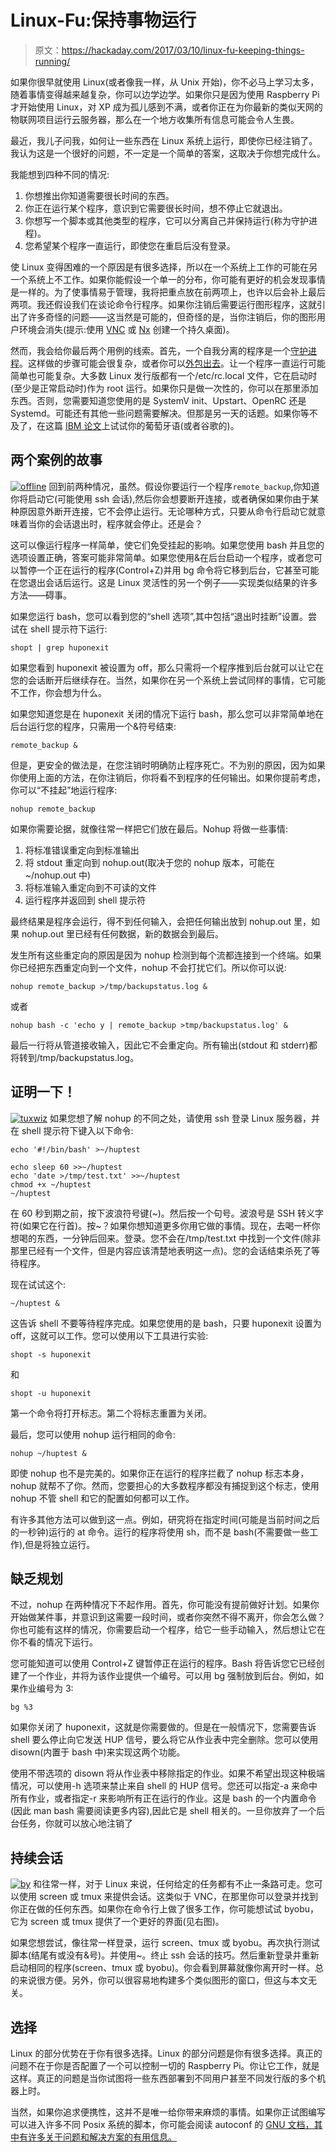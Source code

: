 # Linux-Fu:保持事物运行

> 原文：<https://hackaday.com/2017/03/10/linux-fu-keeping-things-running/>

如果你很早就使用 Linux(或者像我一样，从 Unix 开始)，你不必马上学习太多，随着事情变得越来越复杂，你可以边学边学。如果你只是因为使用 Raspberry Pi 才开始使用 Linux，对 XP 成为孤儿感到不满，或者你正在为你最新的类似天网的物联网项目运行云服务器，那么在一个地方收集所有信息可能会令人生畏。

最近，我儿子问我，如何让一些东西在 Linux 系统上运行，即使你已经注销了。我认为这是一个很好的问题，不一定是一个简单的答案，这取决于你想完成什么。

我能想到四种不同的情况:

1.  你想推出你知道需要很长时间的东西。
2.  你正在运行某个程序，意识到它需要很长时间，想不停止它就退出。
3.  你想写一个脚本或其他类型的程序，它可以分离自己并保持运行(称为守护进程)。
4.  您希望某个程序一直运行，即使您在重启后没有登录。

使 Linux 变得困难的一个原因是有很多选择，所以在一个系统上工作的可能在另一个系统上不工作。如果你能假设一个单一的分布，你可能有更好的机会发现事情是一样的。为了使事情易于管理，我将把重点放在前两项上，也许以后会补上最后两项。我还假设我们在谈论命令行程序。如果你注销后需要运行图形程序，这就引出了许多奇怪的问题——这当然是可能的，但奇怪的是，当你注销后，你的图形用户环境会消失(提示:使用 [VNC](https://en.wikipedia.org/wiki/Virtual_Network_Computing) 或 [Nx](https://www.nomachine.com/) 创建一个持久桌面)。

然而，我会给你最后两个用例的线索。首先，一个自我分离的程序是一个[守护进程](http://www.netzmafia.de/skripten/unix/linux-daemon-howto.html)。这样做的步骤可能会很复杂，或者你可以[外包出去](http://libslack.org/daemon/)。让一个程序一直运行可能简单也可能复杂。大多数 Linux 发行版都有一个/etc/rc.local 文件，它在启动时(至少是正常启动时)作为 root 运行。如果你只是做一次性的，你可以在那里添加东西。否则，您需要知道您使用的是 SystemV init、Upstart、OpenRC 还是 Systemd。可能还有其他一些问题需要解决。但那是另一天的话题。如果你等不及了，在这篇 [IBM 论文](https://www.ibm.com/developerworks/community/blogs/752a690f-8e93-4948-b7a3-c060117e8665/entry/comparativo_upstart_sysvinit_systemd_openrc?lang=en)上试试你的葡萄牙语(或者谷歌的)。

## 两个案例的故事

[![offline](img/78d9ae5eea3d25be467fe0212df02bab.png)](https://hackaday.com/wp-content/uploads/2017/02/offline.png) 回到前两种情况，虽然。假设你要运行一个程序`remote_backup`,你知道你将启动它(可能使用 ssh 会话),然后你会想要断开连接，或者确保如果你由于某种原因意外断开连接，它不会停止运行。无论哪种方式，只要从命令行启动它就意味着当你的会话退出时，程序就会停止。还是会？

这可以像运行程序一样简单，使它们免受挂起的影响。如果您使用 bash 并且您的选项设置正确，答案可能非常简单。如果您使用&在后台启动一个程序，或者您可以暂停一个正在运行的程序(Control+Z)并用 bg 命令将它移到后台，它甚至可能在您退出会话后运行。这是 Linux 灵活性的另一个例子——实现类似结果的许多方法——碍事。

如果您运行 bash，您可以看到您的“shell 选项”,其中包括“退出时挂断”设置。尝试在 shell 提示符下运行:

```
shopt | grep huponexit
```

如果您看到 huponexit 被设置为 off，那么只需将一个程序推到后台就可以让它在您的会话断开后继续存在。当然，如果你在另一个系统上尝试同样的事情，它可能不工作，你会想为什么。

如果您知道您是在 huponexit 关闭的情况下运行 bash，那么您可以非常简单地在后台运行您的程序，只需用一个&符号结束:

```
remote_backup &
```

但是，更安全的做法是，在您注销时明确防止程序死亡。不为别的原因，因为如果你使用上面的方法，在你注销后，你将看不到程序的任何输出。如果你提前考虑，你可以“不挂起”地运行程序:

```
nohup remote_backup
```

如果你需要论据，就像往常一样把它们放在最后。Nohup 将做一些事情:

1.  将标准错误重定向到标准输出
2.  将 stdout 重定向到 nohup.out(取决于您的 nohup 版本，可能在~/nohup.out 中)
3.  将标准输入重定向到不可读的文件
4.  运行程序并返回到 shell 提示符

最终结果是程序会运行，得不到任何输入，会把任何输出放到 nohup.out 里，如果 nohup.out 里已经有任何数据，新的数据会到最后。

发生所有这些重定向的原因是因为 nohup 检测到每个流都连接到一个终端。如果你已经把东西重定向到一个文件，nohup 不会打扰它们。所以你可以说:

```
nohup remote_backup >/tmp/backupstatus.log &
```

或者

```
nohup bash -c 'echo y | remote_backup >tmp/backupstatus.log' &
```

最后一行将从管道接收输入，因此它不会重定向。所有输出(stdout 和 stderr)都将转到/tmp/backupstatus.log。

## 证明一下！

[![tuxwiz](img/3cf50a119054cc3a9876268c0a4e5a6f.png)](https://hackaday.com/wp-content/uploads/2017/02/tuxwiz.png) 如果您想了解 nohup 的不同之处，请使用 ssh 登录 Linux 服务器，并在 shell 提示符下键入以下命令:

```
echo '#!/bin/bash' >~/huptest
```

```
echo sleep 60 >>~/huptest
echo 'date >/tmp/test.txt' >>~/huptest
chmod +x ~/huptest
~/huptest
```

在 60 秒到期之前，按下波浪符号键(~)。然后按一个句号。波浪号是 SSH 转义字符(如果它在行首)。按~？如果你想知道更多你用它做的事情。现在，去喝一杯你想喝的东西，一分钟后回来。登录。您不会在/tmp/test.txt 中找到一个文件(除非那里已经有一个文件，但是内容应该清楚地表明这一点)。您的会话结束杀死了等待程序。

现在试试这个:

```
~/huptest &
```

这告诉 shell 不要等待程序完成。如果您使用的是 bash，只要 huponexit 设置为 off，这就可以工作。您可以使用以下工具进行实验:

```
shopt -s huponexit
```

和

```
shopt -u huponexit
```

第一个命令将打开标志。第二个将标志重置为关闭。

最后，您可以使用 nohup 运行相同的命令:

```
nohup ~/huptest &
```

即使 nohup 也不是完美的。如果你正在运行的程序拦截了 nohup 标志本身，nohup 就帮不了你。然而，您要担心的大多数程序都没有捕捉到这个标志，使用 nohup 不管 shell 和它的配置如何都可以工作。

有许多其他方法可以做到这一点。例如，研究将在指定时间(可能是当前时间之后的一秒钟)运行的 at 命令。运行的程序将使用 sh，而不是 bash(不需要做一些工作),但是将独立运行。

## 缺乏规划

不过，nohup 在两种情况下不起作用。首先，你可能没有提前做好计划。如果你开始做某件事，并意识到这需要一段时间，或者你突然不得不离开，你会怎么做？你也可能有这样的情况，你需要启动一个程序，给它一些手动输入，然后想让它在你不看的情况下运行。

您可能知道可以使用 Control+Z 键暂停正在运行的程序。Bash 将告诉您它已经创建了一个作业，并将为该作业提供一个编号。可以用 bg 强制放到后台。例如，如果作业编号为 3:

```
bg %3
```

如果你关闭了 huponexit，这就是你需要做的。但是在一般情况下，您需要告诉 shell 要么停止向它发送 HUP 信号，要么将它从作业表中完全删除。您可以使用 disown(内置于 bash 中)来实现这两个功能。

使用不带选项的 disown 将从作业表中移除指定的作业。如果不希望出现这种极端情况，可以使用-h 选项来禁止来自 shell 的 HUP 信号。您还可以指定-a 来命中所有作业，或者指定-r 来影响所有正在运行的作业。这是 bash 的一个内置命令(因此 man bash 需要阅读更多内容),因此它是 shell 相关的。一旦你放弃了一个后台任务，你就可以放心地注销了

## 持续会话

[![by](img/f60289f0e4f97c6d19ceb62c4657b8db.png)](https://hackaday.com/wp-content/uploads/2017/02/by.png) 和往常一样，对于 Linux 来说，任何给定的任务都有不止一条路可走。您可以使用 screen 或 tmux 来提供会话。这类似于 VNC，在那里你可以登录并找到你正在做的任何东西。如果你在命令行上做了很多工作，你可能想试试 byobu，它为 screen 或 tmux 提供了一个更好的界面(见右图)。

如果您想尝试，像往常一样登录，运行 screen、tmux 或 byobu。再次执行测试脚本(结尾有或没有&号)。并使用~。终止 ssh 会话的技巧。然后重新登录并重新启动相同的程序(screen、tmux 或 byobu)。你会看到屏幕就像你离开时一样。总的来说很方便。另外，你可以很容易地构建多个类似图形的窗口，但这与本文无关。

## 选择

Linux 的部分优势在于你有很多选择。Linux 的部分问题是你有很多选择。真正的问题不在于你是否配置了一个可以控制一切的 Raspberry Pi。你让它工作，就是这样。真正的问题是当你试图将一些东西部署到不同用户甚至不同发行版的多个机器上时。

当然，如果你追求便携性，这并不是唯一给你带来麻烦的事情。如果你正试图编写可以进入许多不同 Posix 系统的脚本，你可能会阅读 autoconf 的 [GNU 文档，其中有许多关于问题和解决方案的有用信息。](https://www.gnu.org/savannah-checkouts/gnu/autoconf/manual/autoconf-2.69/html_node/Portable-Shell.html#Portable-Shell)